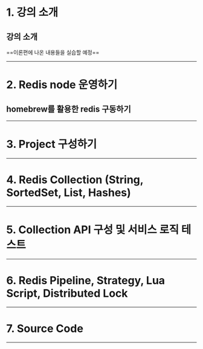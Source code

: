 # 1. 강의 소개
## 강의 소개
==이론편에 나온 내용들을 실습할 예정==
****
# 2. Redis node 운영하기
## homebrew를 활용한 redis 구동하기

****
# 3. Project 구성하기

****
# 4. Redis Collection (String, SortedSet, List, Hashes)

****
# 5. Collection API 구성 및 서비스 로직 테스트

****
# 6. Redis Pipeline, Strategy, Lua Script, Distributed Lock

****
# 7. Source Code

****
